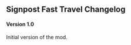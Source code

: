## Signpost Fast Travel Changelog

#### Version 1.0

Initial version of the mod.

<!-- [Download Link](https://gitlab.com/modding-openmw/signpost-fast-travel/-/packages/#TODO) -->
